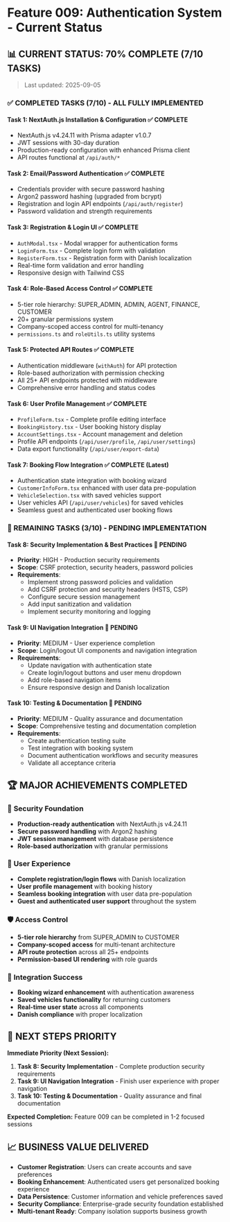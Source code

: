 # Feature 009: Authentication System - Current Status

## 📊 CURRENT STATUS: 70% COMPLETE (7/10 TASKS)
> Last updated: 2025-09-05

### ✅ COMPLETED TASKS (7/10) - ALL FULLY IMPLEMENTED

#### **Task 1: NextAuth.js Installation & Configuration** ✅ COMPLETE
- NextAuth.js v4.24.11 with Prisma adapter v1.0.7
- JWT sessions with 30-day duration
- Production-ready configuration with enhanced Prisma client
- API routes functional at `/api/auth/*`

#### **Task 2: Email/Password Authentication** ✅ COMPLETE
- Credentials provider with secure password hashing
- Argon2 password hashing (upgraded from bcrypt)
- Registration and login API endpoints (`/api/auth/register`)
- Password validation and strength requirements

#### **Task 3: Registration & Login UI** ✅ COMPLETE
- `AuthModal.tsx` - Modal wrapper for authentication forms
- `LoginForm.tsx` - Complete login form with validation
- `RegisterForm.tsx` - Registration form with Danish localization
- Real-time form validation and error handling
- Responsive design with Tailwind CSS

#### **Task 4: Role-Based Access Control** ✅ COMPLETE
- 5-tier role hierarchy: SUPER_ADMIN, ADMIN, AGENT, FINANCE, CUSTOMER
- 20+ granular permissions system
- Company-scoped access control for multi-tenancy
- `permissions.ts` and `roleUtils.ts` utility systems

#### **Task 5: Protected API Routes** ✅ COMPLETE
- Authentication middleware (`withAuth`) for API protection
- Role-based authorization with permission checking
- All 25+ API endpoints protected with middleware
- Comprehensive error handling and status codes

#### **Task 6: User Profile Management** ✅ COMPLETE
- `ProfileForm.tsx` - Complete profile editing interface
- `BookingHistory.tsx` - User booking history display
- `AccountSettings.tsx` - Account management and deletion
- Profile API endpoints (`/api/user/profile`, `/api/user/settings`)
- Data export functionality (`/api/user/export-data`)

#### **Task 7: Booking Flow Integration** ✅ COMPLETE (Latest)
- Authentication state integration with booking wizard
- `CustomerInfoForm.tsx` enhanced with user data pre-population
- `VehicleSelection.tsx` with saved vehicles support
- User vehicles API (`/api/user/vehicles`) for saved vehicles
- Seamless guest and authenticated user booking flows

### 🔄 REMAINING TASKS (3/10) - PENDING IMPLEMENTATION

#### **Task 8: Security Implementation & Best Practices** 🔄 PENDING
- **Priority**: HIGH - Production security requirements
- **Scope**: CSRF protection, security headers, password policies
- **Requirements**: 
  - Implement strong password policies and validation
  - Add CSRF protection and security headers (HSTS, CSP)
  - Configure secure session management
  - Add input sanitization and validation
  - Implement security monitoring and logging

#### **Task 9: UI Navigation Integration** 🔄 PENDING
- **Priority**: MEDIUM - User experience completion
- **Scope**: Login/logout UI components and navigation integration
- **Requirements**:
  - Update navigation with authentication state
  - Create login/logout buttons and user menu dropdown
  - Add role-based navigation items
  - Ensure responsive design and Danish localization

#### **Task 10: Testing & Documentation** 🔄 PENDING
- **Priority**: MEDIUM - Quality assurance and documentation
- **Scope**: Comprehensive testing and documentation completion
- **Requirements**:
  - Create authentication testing suite
  - Test integration with booking system
  - Document authentication workflows and security measures
  - Validate all acceptance criteria

## 🏆 MAJOR ACHIEVEMENTS COMPLETED

### 🔐 **Security Foundation**
- **Production-ready authentication** with NextAuth.js v4.24.11
- **Secure password handling** with Argon2 hashing
- **JWT session management** with database persistence
- **Role-based authorization** with granular permissions

### 🎨 **User Experience**
- **Complete registration/login flows** with Danish localization
- **User profile management** with booking history
- **Seamless booking integration** with user data pre-population
- **Guest and authenticated user support** throughout the system

### 🛡️ **Access Control**
- **5-tier role hierarchy** from SUPER_ADMIN to CUSTOMER
- **Company-scoped access** for multi-tenant architecture
- **API route protection** across all 25+ endpoints
- **Permission-based UI rendering** with role guards

### 📱 **Integration Success**
- **Booking wizard enhancement** with authentication awareness
- **Saved vehicles functionality** for returning customers  
- **Real-time user state** across all components
- **Danish compliance** with proper localization

## 🎯 NEXT STEPS PRIORITY

**Immediate Priority (Next Session):**
1. **Task 8: Security Implementation** - Complete production security requirements
2. **Task 9: UI Navigation Integration** - Finish user experience with proper navigation
3. **Task 10: Testing & Documentation** - Quality assurance and final documentation

**Expected Completion:** Feature 009 can be completed in 1-2 focused sessions

## 📈 BUSINESS VALUE DELIVERED

- **Customer Registration**: Users can create accounts and save preferences
- **Booking Enhancement**: Authenticated users get personalized booking experience  
- **Data Persistence**: Customer information and vehicle preferences saved
- **Security Compliance**: Enterprise-grade security foundation established
- **Multi-tenant Ready**: Company isolation supports business growth
